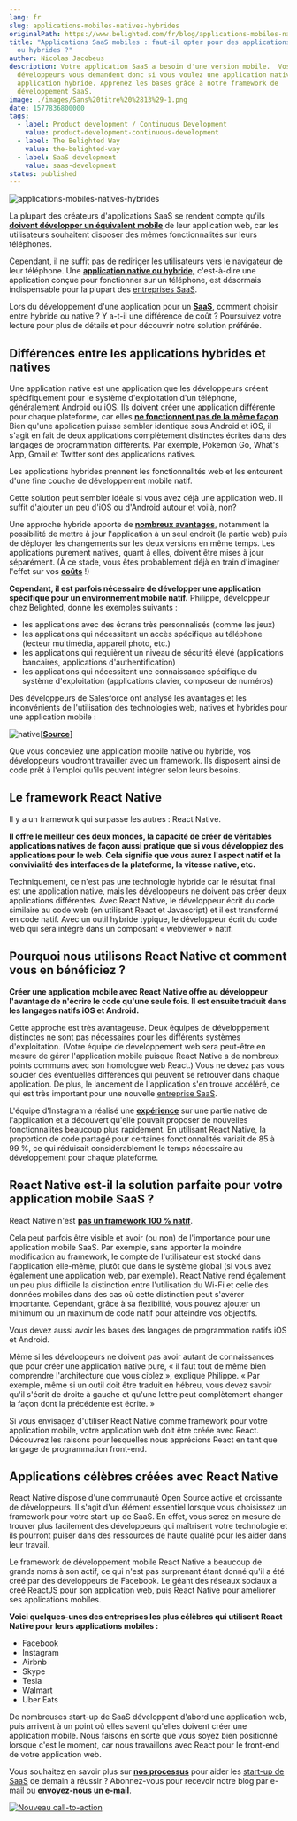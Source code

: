 ```yaml
---
lang: fr
slug: applications-mobiles-natives-hybrides
originalPath: https://www.belighted.com/fr/blog/applications-mobiles-natives-hybrides
title: "Applications SaaS mobiles : faut-il opter pour des applications natives
  ou hybrides ?"
author: Nicolas Jacobeus
description: Votre application SaaS a besoin d'une version mobile.  Vos
  développeurs vous demandent donc si vous voulez une application native ou une
  application hybride. Apprenez les bases grâce à notre framework de
  développement SaaS.
image: ./images/Sans%20titre%20%2813%29-1.png
date: 1577836800000
tags:
  - label: Product development / Continuous Development
    value: product-development-continuous-development
  - label: The Belighted Way
    value: the-belighted-way
  - label: SaaS development
    value: saas-development
status: published
---
```

![applications-mobiles-natives-hybrides](/images/legacy/CQ7iju1-lCAX9gyi353pK.png)

La plupart des créateurs d'applications SaaS se rendent compte qu'ils **[doivent développer un équivalent mobile](https://www.inc.com/rahul-varshneya/saas-businesses-don-t-screw-up-your-mobile-app.html)** de leur application web, car les utilisateurs souhaitent disposer des mêmes fonctionnalités sur leurs téléphones.

Cependant, il ne suffit pas de rediriger les utilisateurs vers le navigateur de leur téléphone. Une **[application native ou hybride,](https://www.nngroup.com/articles/mobile-native-apps/)** c'est-à-dire une application conçue pour fonctionner sur un téléphone, est désormais indispensable pour la plupart des [entreprises SaaS](/fr/qu-est-ce-que-le-saas-guide).

Lors du développement d'une application pour un [**SaaS**](/fr/qu-est-ce-que-le-saas-guide), comment choisir entre hybride ou native ? Y a-t-il une différence de coût ? Poursuivez votre lecture pour plus de détails et pour découvrir notre solution préférée.

**Différences entre les applications hybrides et natives**
----------------------------------------------------------

Une application native est une application que les développeurs créent spécifiquement pour le système d'exploitation d'un téléphone, généralement Android ou iOS. Ils doivent créer une application différente pour chaque plateforme, car elles **[ne fonctionnent pas de la même façon](https://www.mobiloud.com/blog/native-web-or-hybrid-apps/)**. Bien qu'une application puisse sembler identique sous Android et iOS, il s'agit en fait de deux applications complètement distinctes écrites dans des langages de programmation différents. Par exemple, Pokemon Go, What's App, Gmail et Twitter sont des applications natives.

Les applications hybrides prennent les fonctionnalités web et les entourent d'une fine couche de développement mobile natif.

Cette solution peut sembler idéale si vous avez déjà une application web. Il suffit d'ajouter un peu d'iOS ou d'Android autour et voilà, non?

Une approche hybride apporte de **[nombreux avantages](https://www.clickz.com/the-pros-cons-and-politics-of-hybrid-mobile-apps/93887/)**, notamment la possibilité de mettre à jour l'application à un seul endroit (la partie web) puis de déployer les changements sur les deux versions en même temps. Les applications purement natives, quant à elles, doivent être mises à jour séparément. (À ce stade, vous êtes probablement déjà en train d'imaginer l'effet sur vos **[coûts](https://clutch.co/app-developers/resources/cost-build-mobile-app-survey)** !)

**Cependant, il est parfois nécessaire de développer une application spécifique pour un environnement mobile natif.** Philippe, développeur chez Belighted, donne les exemples suivants :

*   les applications avec des écrans très personnalisés (comme les jeux)
*   les applications qui nécessitent un accès spécifique au téléphone (lecteur multimédia, appareil photo, etc.)
*   les applications qui requièrent un niveau de sécurité élevé (applications bancaires, applications d'authentification)
*   les applications qui nécessitent une connaissance spécifique du système d'exploitation (applications clavier, composeur de numéros)

Des développeurs de Salesforce ont analysé les avantages et les inconvénients de l'utilisation des technologies web, natives et hybrides pour une application mobile :

![native](/images/legacy/1LeSdbB6WV1tF5EWM9GjT.png)\[**[Source](https://trailhead.salesforce.com/trails/mobile_sdk_intro/modules/mobile_sdk_introduction/units/mobilesdk_intro_scenarios)**\]

Que vous conceviez une application mobile native ou hybride, vos développeurs voudront travailler avec un framework. Ils disposent ainsi de code prêt à l'emploi qu'ils peuvent intégrer selon leurs besoins.

**Le framework React Native**
-----------------------------

Il y a un framework qui surpasse les autres : React Native.

**Il offre le meilleur des deux mondes, la capacité de créer de véritables applications natives de façon aussi pratique que si vous développiez des applications pour le web. Cela signifie que vous aurez l'aspect natif et la convivialité des interfaces de la plateforme, la vitesse native, etc.**

Techniquement, ce n'est pas une technologie hybride car le résultat final est une application native, mais les développeurs ne doivent pas créer deux applications différentes. Avec React Native, le développeur écrit du code similaire au code web (en utilisant React et Javascript) et il est transformé en code natif. Avec un outil hybride typique, le développeur écrit du code web qui sera intégré dans un composant « webviewer » natif.

**Pourquoi nous utilisons React Native et comment vous en bénéficiez ?**
------------------------------------------------------------------------

**Créer une application mobile avec React Native offre au développeur l'avantage de n'écrire le code qu'une seule fois. Il est ensuite traduit dans les langages natifs iOS et Android.**

Cette approche est très avantageuse. Deux équipes de développement distinctes ne sont pas nécessaires pour les différents systèmes d'exploitation. (Votre équipe de développement web sera peut-être en mesure de gérer l'application mobile puisque React Native a de nombreux points communs avec son homologue web React.) Vous ne devez pas vous soucier des éventuelles différences qui peuvent se retrouver dans chaque application. De plus, le lancement de l'application s'en trouve accéléré, ce qui est très important pour une nouvelle [entreprise SaaS](/fr/qu-est-ce-que-le-saas-guide).

L'équipe d'Instagram a réalisé une **[expérience](https://instagram-engineering.com/react-native-at-instagram-dd828a9a90c7)** sur une partie native de l'application et a découvert qu'elle pouvait proposer de nouvelles fonctionnalités beaucoup plus rapidement. En utilisant React Native, la proportion de code partagé pour certaines fonctionnalités variait de 85 à 99 %, ce qui réduisait considérablement le temps nécessaire au développement pour chaque plateforme.

**React Native est-il la solution parfaite pour votre application mobile SaaS ?**
---------------------------------------------------------------------------------

React Native n'est **[pas un framework 100 % natif](https://stxnext.com/blog/2018/01/24/why-use-react-native-your-mobile-app/)**.

Cela peut parfois être visible et avoir (ou non) de l'importance pour une application mobile SaaS. Par exemple, sans apporter la moindre modification au framework, le compte de l'utilisateur est stocké dans l'application elle-même, plutôt que dans le système global (si vous avez également une application web, par exemple). React Native rend également un peu plus difficile la distinction entre l'utilisation du Wi-Fi et celle des données mobiles dans des cas où cette distinction peut s'avérer importante. Cependant, grâce à sa flexibilité, vous pouvez ajouter un minimum ou un maximum de code natif pour atteindre vos objectifs.

Vous devez aussi avoir les bases des langages de programmation natifs iOS et Android.

Même si les développeurs ne doivent pas avoir autant de connaissances que pour créer une application native pure, « il faut tout de même bien comprendre l'architecture que vous ciblez », explique Philippe. « Par exemple, même si un outil doit être traduit en hébreu, vous devez savoir qu'il s'écrit de droite à gauche et qu'une lettre peut complètement changer la façon dont la précédente est écrite. »

Si vous envisagez d'utiliser React Native comme framework pour votre application mobile, votre application web doit être créée avec React. Découvrez les raisons pour lesquelles nous apprécions React en tant que langage de programmation front-end.

**Applications célèbres créées avec React Native**
--------------------------------------------------

React Native dispose d'une communauté Open Source active et croissante de développeurs. Il s'agit d'un élément essentiel lorsque vous choisissez un framework pour votre start-up de SaaS. En effet, vous serez en mesure de trouver plus facilement des développeurs qui maîtrisent votre technologie et ils pourront puiser dans des ressources de haute qualité pour les aider dans leur travail.

Le framework de développement mobile React Native a beaucoup de grands noms à son actif, ce qui n'est pas surprenant étant donné qu'il a été créé par des développeurs de Facebook. Le géant des réseaux sociaux a créé ReactJS pour son application web, puis React Native pour améliorer ses applications mobiles.

**Voici quelques-unes des entreprises les plus célèbres qui utilisent React Native pour leurs applications mobiles :**

*   Facebook
*   Instagram
*   Airbnb
*   Skype
*   Tesla
*   Walmart
*   Uber Eats

De nombreuses start-up de SaaS développent d'abord une application web, puis arrivent à un point où elles savent qu'elles doivent créer une application mobile. Nous faisons en sorte que vous soyez bien positionné lorsque c'est le moment, car nous travaillons avec React pour le front-end de votre application web.

Vous souhaitez en savoir plus sur **[nos processus](/fr/blog/methode-developpement-produits-saas)** pour aider les [start-up de SaaS](/fr/qu-est-ce-que-le-saas-guide) de demain à réussir ? Abonnez-vous pour recevoir notre blog par e-mail ou **[envoyez-nous un e-mail](/fr/evaluation-developpement-produit)**. 

[![Nouveau call-to-action](/images/legacy-cta/jLxarWVFZ4IWPcDnMDdPS.png)](https://cta-redirect.hubspot.com/cta/redirect/1684659/9910533f-98e7-4836-a277-f9b2eb95e8b8)